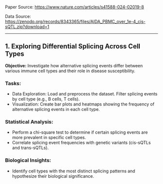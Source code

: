 Paper Source: https://www.nature.com/articles/s41588-024-02019-8

Data Source: https://zenodo.org/records/8343365/files/AIDA_PBMC_over_1e-4_cis-sQTL.zip?download=1

---

## 1. Exploring Differential Splicing Across Cell Types
**Objective:** Investigate how alternative splicing events differ between various immune cell types and their role in disease susceptibility.

### Tasks:
- Data Exploration: Load and preprocess the dataset. Filter splicing events by cell type (e.g., B cells, T cells).
- Visualization: Create bar plots and heatmaps showing the frequency of alternative splicing events in each cell type.
### Statistical Analysis:
- Perform a chi-square test to determine if certain splicing events are more prevalent in specific cell types.
- Correlate splicing event frequencies with genetic variants (cis-sQTLs and trans-sQTLs).
### Biological Insights: 
- Identify cell types with the most distinct splicing patterns and hypothesize their biological significance.
